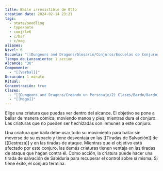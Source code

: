 ```yaml
---
title: Baile irresistible de Otto
creation date: 2024-02-14 23:21
tags:
  - state/seedling
  - type/note
  - conj/lv6
  - c/bar
  - c/mag
aliases: 
Nivel: 6
Escuela: "[[Dungeons and Dragons/Glosario/Conjuros/Escuelas de Conjuros/Encantamiento]]"
Tiempo_de_Lanzamiento: 1 accion
Alcance: "30"
Componente:
  - "[[Verbal]]"
Duración: 1 minuto
Ritual: 
Concentración: true
Clases:
  - "[[Dungeons and Dragons/Creando un Personaje/2) Clases/Bardo/Bardo]]"
  - "[[Mago]]"
---
```

Elige una criatura que puedas ver dentro del alcance. El objetivo se pone a bailar de manera cómica, moviendo manos y pies, mientras dura el conjuro. Las criaturas que no pueden ser hechizadas son inmunes a este conjuro.

Una criatura que baila debe usar todo su movimiento para bailar sin moverse de su espacio y tiene desventaja en las [[Tiradas de Salvación]] de [[Destreza]] y en las tiradas de ataque. Mientras que el objetivo está afectado por este conjuro, las demás criaturas tienen ventaja en las tiradas de ataque que hagan contra él. Como acción, la criatura puede hacer una tirada de salvación de Sabiduría para recuperar el control sobre sí misma. Si tiene éxito, el conjuro termina.